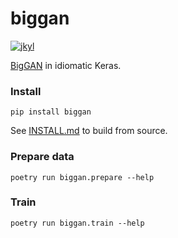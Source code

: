 # biggan
[![jkyl](https://circleci.com/gh/jkyl/biggan.svg?style=shield)](https://app.circleci.com/pipelines/github/jkyl/biggan)

[BigGAN](https://arxiv.org/abs/1809.11096) in idiomatic Keras.

### Install
```
pip install biggan
```
See [INSTALL.md](./INSTALL.md) to build from source.
### Prepare data
```
poetry run biggan.prepare --help
```
### Train
```
poetry run biggan.train --help
```
